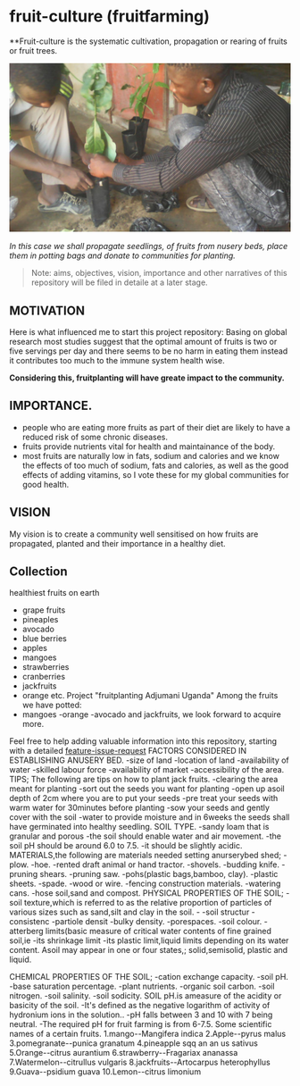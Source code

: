 # fruit-culture (fruitfarming)
**Fruit-culture is the systematic cultivation, propagation or rearing of fruits or fruit trees.

![](/images/fruit-farming-7.jpg)

*In this case we shall propagate seedlings, of fruits from nusery beds, place them in potting bags and donate to communities for planting.*

> Note: aims, objectives, vision, importance and other narratives of this repository will be filed in detaile at a later stage.

## MOTIVATION
Here is what influenced me to start this project repository:
Basing on global research most studies suggest that the optimal amount of fruits is two or five servings per day and there seems to be no harm in eating them instead it contributes too much to the immune system health wise.

**Considering this, fruitplanting will have greate impact to the community.**  


## IMPORTANCE.     
- people who are eating more fruits as part of their diet are likely to have a reduced risk of some chronic diseases.        
- fruits provide nutrients vital for health and maintainance of the body.  
- most fruits are naturally low in fats, sodium and calories and we know the effects of too much of sodium, fats and calories, as well as the good effects of adding vitamins, so I vote these for my global communities for good health.

## VISION
My vision is to create a community well sensitised on how fruits are propagated, planted and their importance in a healthy diet.

## Collection
healthiest fruits on earth
- grape fruits 
- pineaples
- avocado
- blue berries
- apples
- mangoes
- strawberries
- cranberries
- jackfruits
- orange 
etc.
 Project "fruitplanting Adjumani Uganda"
Among the fruits we have potted:
- mangoes 
-orange 
-avocado and jackfruits, 
 we look forward to acquire more.

 Feel free to help adding valuable information into this repository, 
 starting with a detailed [feature-issue-request](https://github.com/chardso/fruit-culture-fruit-farming/issues)
FACTORS CONSIDERED IN ESTABLISHING 
ANUSERY BED.
  -size of land
  -location of land 
  -availability of water 
  -skilled labour force
  -availability of market
  -accessibility of the area.
TIPS; The following are tips on how to plant jack fruits.
  -clearing the area meant for planting 
  -sort out the seeds you want for planting 
  -open up asoil depth of 2cm where you are to put your seeds 
  -pre treat your seeds with warm water for 30minutes before planting 
  -sow your seeds and gently cover with the soil 
  -water to provide moisture and in 6weeks the seeds shall have germinated into healthy seedling. SOIL TYPE.
  -sandy loam that is granular and porous 
  -the soil should enable water and air movement.
  -the soil pH should be around 6.0 to 7.5.
  -it should be slightly acidic.
MATERIALS,the following are materials needed setting anurserybed shed;
  -plow. 
  -hoe.
  -rented draft animal or hand tractor.
  -shovels.
  -budding knife.
  -pruning shears.
  -pruning saw.
  -pohs(plastic bags,bamboo, clay).
  -plastic sheets.
  -spade.
  -wood or wire.
  -fencing construction materials.
  -watering cans.
  -hose soil,sand and compost.
PHYSICAL PROPERTIES OF THE SOIL;
  -soil texture,which is referred to as the relative proportion of particles of various sizes such as sand,silt and clay in the soil.  -
  -soil structur
  -consistenc 
  -partiole densit
  -bulky density.
  -porespaces.
  -soil colour.
  -atterberg limits(basic measure of critical water contents of fine grained soil,ie  -its shrinkage limit  -its plastic limit,liquid limits depending on its water content.  Asoil may appear in one or four states,; solid,semisolid, plastic and liquid.


CHEMICAL PROPERTIES OF THE SOIL;
   -cation exchange capacity.
   -soil pH.
   -base saturation percentage.
   -plant nutrients.
   -organic soil carbon.
   -soil nitrogen.
   -soil salinity.
   -soil sodicity.                          SOIL pH.is ameasure of the acidity or basicity of the soil. 
   -It's defined as the negative logarithm of activity of hydronium ions in the solution..
   -pH falls between 3 and 10 with 7 being neutral.
   -The required pH for fruit farming is from 6-7.5.
Some scientific names of a certain fruits.
1.mango--Mangifera indica
2.Apple--pyrus malus
3.pomegranate--punica granatum
4.pineapple sqq an an us sativus
5.Orange--citrus aurantium
6.strawberry--Fragariax ananassa
7.Watermelon--citrullus vulgaris
8.jackfruits--Artocarpus heterophyllus
9.Guava--psidium guava
10.Lemon--citrus limonium
